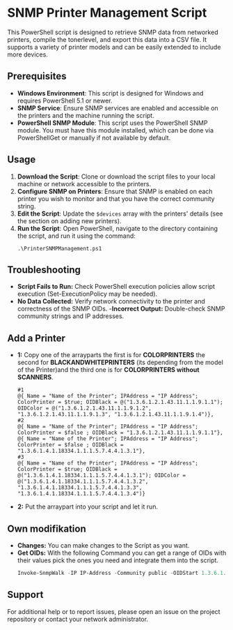 # SNMP Printer Management Script

This PowerShell script is designed to retrieve SNMP data from networked printers, compile the tonerlevel, and export this data into a CSV file. It supports a variety of printer models and can be easily extended to include more devices.

## Prerequisites

- **Windows Environment**: This script is designed for Windows and requires PowerShell 5.1 or newer.
- **SNMP Service**: Ensure SNMP services are enabled and accessible on the printers and the machine running the script.
- **PowerShell SNMP Module**: This script uses the PowerShell SNMP module. You must have this module installed, which can be done via PowerShellGet or manually if not available by default.

## Usage

1. **Download the Script**: Clone or download the script files to your local machine or network accessible to the printers.
2. **Configure SNMP on Printers**: Ensure that SNMP is enabled on each printer you wish to monitor and that you have the correct community string.
3. **Edit the Script**: Update the `$devices` array with the printers' details (see the section on adding new printers).
4. **Run the Script**: Open PowerShell, navigate to the directory containing the script, and run it using the command:
   ```powersershell
   .\PrinterSNMPManagement.ps1

## Troubleshooting

   - **Script Fails to Run:** Check PowerShell execution policies allow script execution (Set-ExecutionPolicy may be needed).
   - **No Data Collected:** Verify network connectivity to the printer and correctness of the SNMP OIDs.
   -**Incorrect Output:** Double-check SNMP community strings and IP addresses.
     
## Add a Printer

   - **1:** Copy one of the arrayparts the first is for **COLORPRINTERS** the second for **BLACKANDWHITEPRINTERS** (its depending from the model of the Printer)and the third one is for **COLORPRINTERS without SCANNERS**.
     
      ```powersershell
      #1
      @{ Name = "Name of the Printer"; IPAddress = "IP Address"; ColorPrinter = $true; OIDBlack = @("1.3.6.1.2.1.43.11.1.1.9.1.1"); OIDColor = @("1.3.6.1.2.1.43.11.1.1.9.1.2", "1.3.6.1.2.1.43.11.1.1.9.1.3", "1.3.6.1.2.1.43.11.1.1.9.1.4")},
      #2
      @{ Name = "Name of the Printer"; IPAddress = "IP Address"; ColorPrinter = $false ; OIDBlack = "1.3.6.1.2.1.43.11.1.1.9.1.1"},
      @{ Name = "Name of the Printer"; IPAddress = "IP Address"; ColorPrinter = $false ; OIDBlack = "1.3.6.1.4.1.18334.1.1.1.5.7.4.4.1.3.1"},
      #3
      @{ Name = "Name of the Printer"; IPAddress = "IP Address"; ColorPrinter = $true; OIDBlack = @("1.3.6.1.4.1.18334.1.1.1.5.7.4.4.1.3.1"); OIDColor = @("1.3.6.1.4.1.18334.1.1.1.5.7.4.4.1.3.2", "1.3.6.1.4.1.18334.1.1.1.5.7.4.4.1.3.3", "1.3.6.1.4.1.18334.1.1.1.5.7.4.4.1.3.4")}
   - **2:** Put the arraypart into your script and let it run.

## Own modifikation

   - **Changes:** You can make changes to the Script as you want.
   - **Get OIDs:** With the following Command you can get a range of OIDs with their values pick the ones you need and integrate them into the script.
     ```powershell
     Invoke-SnmpWalk -IP IP-Address -Community public -OIDStart 1.3.6.1.4.1.18334.1.1.1.5.7.2 //For others you need to change the OID Start like 1.3.6.1.4.1.18334.1.1.1

## Support
For additional help or to report issues, please open an issue on the project repository or contact your network administrator.
